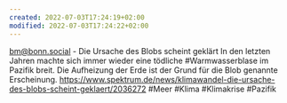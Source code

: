 ```yaml
---
created: 2022-07-03T17:24:19+02:00
modified: 2022-07-03T17:24:22+02:00
---
```


bm@bonn.social - Die Ursache des Blobs scheint geklärt
In den letzten Jahren machte sich immer wieder eine tödliche #Warmwasserblase im Pazifik breit. Die Aufheizung der Erde ist der Grund für die Blob genannte Erscheinung.
https://www.spektrum.de/news/klimawandel-die-ursache-des-blobs-scheint-geklaert/2036272
#Meer #Klima #Klimakrise #Pazifik
